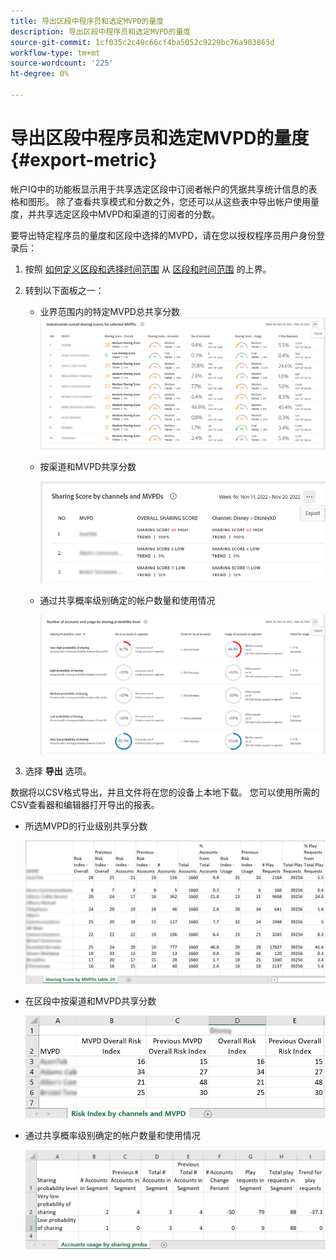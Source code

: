 ```yaml
---
title: 导出区段中程序员和选定MVPD的量度
description: 导出区段中程序员和选定MVPD的量度
source-git-commit: 1cf035c2c40c66cf4ba5052c9229bc76a903865d
workflow-type: tm+mt
source-wordcount: '225'
ht-degree: 0%

---
```


# 导出区段中程序员和选定MVPD的量度 {#export-metric}

帐户IQ中的功能板显示用于共享选定区段中订阅者帐户的凭据共享统计信息的表格和图形。 除了查看共享模式和分数之外，您还可以从这些表中导出帐户使用量度，并共享选定区段中MVPD和渠道的订阅者的分数。

要导出特定程序员的量度和区段中选择的MVPD，请在您以授权程序员用户身份登录后：

1. 按照 [如何定义区段和选择时间范围](/help/AccountIQ/howto-select-segment-timeframe.md) 从 [区段和时间范围](/help/AccountIQ/segments-timeframe.md) 的上界。

1. 转到以下面板之一：

   * 业界范围内的特定MVPD总共享分数
      ![](assets/ind-sharpanel-export-option.png)

   * 按渠道和MVPD共享分数

      ![](assets/sharscorepanel-export-option.png)

   * 通过共享概率级别确定的帐户数量和使用情况

      ![](assets/usage-panel-export-option.png)

1. 选择 **导出** 选项。

数据将以CSV格式导出，并且文件将在您的设备上本地下载。 您可以使用所需的CSV查看器和编辑器打开导出的报表。

* 所选MVPD的行业级别共享分数

   ![](assets/export-ind-sharing-score.png)

* 在区段中按渠道和MVPD共享分数

   ![](assets/export-risk-index-by-mvpdchannels.png)

* 通过共享概率级别确定的帐户数量和使用情况

   ![](assets/export-acc-usage.png)
